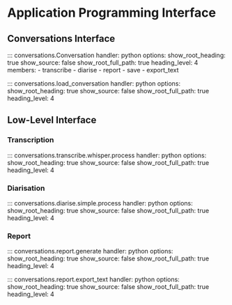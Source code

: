 # Application Programming Interface


## Conversations Interface

::: conversations.Conversation
    handler: python
    options:
      show_root_heading: true
      show_source: false
      show_root_full_path: true
      heading_level: 4
      members:
        - transcribe
        - diarise
        - report
        - save
        - export_text


::: conversations.load_conversation
    handler: python
    options:
      show_root_heading: true
      show_source: false
      show_root_full_path: true
      heading_level: 4

## Low-Level Interface

### Transcription

::: conversations.transcribe.whisper.process
    handler: python
    options:
      show_root_heading: true
      show_source: false
      show_root_full_path: true
      heading_level: 4


### Diarisation

::: conversations.diarise.simple.process
    handler: python
    options:
      show_root_heading: true
      show_source: false
      show_root_full_path: true
      heading_level: 4


### Report

::: conversations.report.generate
    handler: python
    options:
      show_root_heading: true
      show_source: false
      show_root_full_path: true
      heading_level: 4

::: conversations.report.export_text
    handler: python
    options:
      show_root_heading: true
      show_source: false
      show_root_full_path: true
      heading_level: 4
